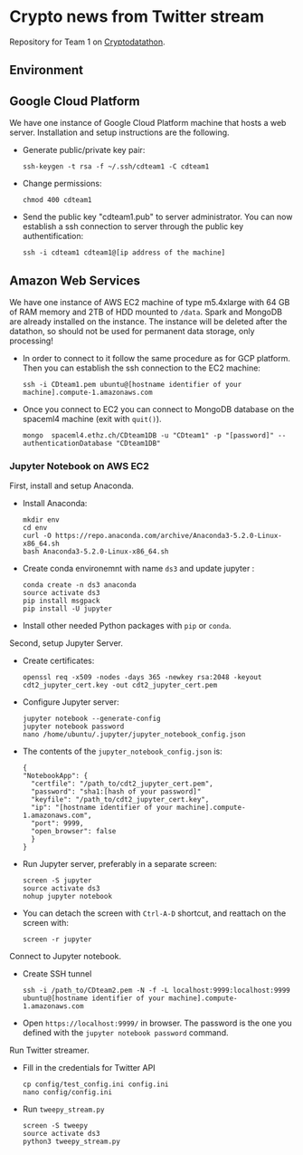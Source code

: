 # Crypto news from Twitter stream

Repository for Team 1 on [Cryptodatathon](https://www.cryptodatathon.com/).


## Environment

## Google Cloud Platform

We have one instance of Google Cloud Platform machine that hosts a web server. Installation and setup instructions are the following.

* Generate public/private key pair:
	```
	ssh-keygen -t rsa -f ~/.ssh/cdteam1 -C cdteam1
	```

* Change permissions:
	```
	chmod 400 cdteam1
	```

* Send the public key "cdteam1.pub" to server administrator. You can now establish a ssh connection to server through the public key authentification:
	```
	ssh -i cdteam1 cdteam1@[ip address of the machine]
	```

## Amazon Web Services

We have one instance of AWS EC2 machine of type m5.4xlarge with 64 GB of RAM memory and 2TB of HDD mounted to `/data`. Spark and MongoDB are already installed on the instance. The instance will be deleted after the datathon, so should not be used for permanent data storage, only processing!

* In order to connect to it follow the same procedure as for GCP platform. Then you can establish the ssh connection to the EC2 machine:
	```
	ssh -i CDteam1.pem ubuntu@[hostname identifier of your machine].compute-1.amazonaws.com
	```

* Once you connect to EC2 you can connect to MongoDB database on the spaceml4 machine (exit with `quit()`).
	```
	mongo  spaceml4.ethz.ch/CDteam1DB -u "CDteam1" -p "[password]" --authenticationDatabase "CDteam1DB"
	```

### Jupyter Notebook on AWS EC2

First, install and setup Anaconda.

* Install Anaconda:
  ```
  mkdir env
  cd env
  curl -O https://repo.anaconda.com/archive/Anaconda3-5.2.0-Linux-x86_64.sh
  bash Anaconda3-5.2.0-Linux-x86_64.sh
  ```
* Create conda environemnt with name `ds3` and update jupyter :
  ```
  conda create -n ds3 anaconda
  source activate ds3
  pip install msgpack
  pip install -U jupyter
  ```
* Install other needed Python packages with `pip` or `conda`.

Second, setup Jupyter Server.

* Create certificates:
  ```
  openssl req -x509 -nodes -days 365 -newkey rsa:2048 -keyout cdt2_jupyter_cert.key -out cdt2_jupyter_cert.pem
  ```
* Configure Jupyter server:
   ```
  jupyter notebook --generate-config
  jupyter notebook password
  nano /home/ubuntu/.jupyter/jupyter_notebook_config.json
  ```
* The contents of the `jupyter_notebook_config.json` is:
  ```
  {
  "NotebookApp": {
    "certfile": "/path_to/cdt2_jupyter_cert.pem",
    "password": "sha1:[hash of your password]"
    "keyfile": "/path_to/cdt2_jupyter_cert.key",
    "ip": "[hostname identifier of your machine].compute-1.amazonaws.com",
    "port": 9999,
    "open_browser": false
    }
  }
  ```
* Run Jupyter server, preferably in a separate screen:
  ```
  screen -S jupyter
  source activate ds3
  nohup jupyter notebook
  ```
* You can detach the screen with `Ctrl-A-D` shortcut, and reattach on the screen with:
   ```
   screen -r jupyter
   ```

Connect to Jupyter notebook.

* Create SSH tunnel
   ```
   ssh -i /path_to/CDteam2.pem -N -f -L localhost:9999:localhost:9999 ubuntu@[hostname identifier of your machine].compute-1.amazonaws.com
   ```
* Open `https://localhost:9999/` in browser. The password is the one you defined with the `jupyter notebook password` command.
 
 
Run Twitter streamer.

* Fill in the credentials for Twitter API
  ```
  cp config/test_config.ini config.ini
  nano config/config.ini
  ```

* Run `tweepy_stream.py`
   ```
   screen -S tweepy
   source activate ds3
   python3 tweepy_stream.py
   ```  
 
